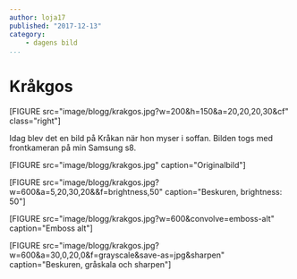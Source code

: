 ```yaml
---
author: loja17
published: "2017-12-13"
category:
    - dagens bild
...
```

Kråkgos
==================================

[FIGURE src="image/blogg/krakgos.jpg?w=200&h=150&a=20,20,20,30&cf" class="right"]

Idag blev det en bild på Kråkan när hon myser i soffan. Bilden togs med frontkameran på min Samsung s8.

<!--more-->

[FIGURE src="image/blogg/krakgos.jpg" caption="Originalbild"] 

[FIGURE src="image/blogg/krakgos.jpg?w=600&a=5,20,30,20&&f=brightness,50" caption="Beskuren, brightness: 50"] 

[FIGURE src="image/blogg/krakgos.jpg?w=600&convolve=emboss-alt" caption="Emboss alt"]

[FIGURE src="image/blogg/krakgos.jpg?w=600&a=30,0,20,0&f=grayscale&save-as=jpg&sharpen" caption="Beskuren, gråskala och sharpen"]

